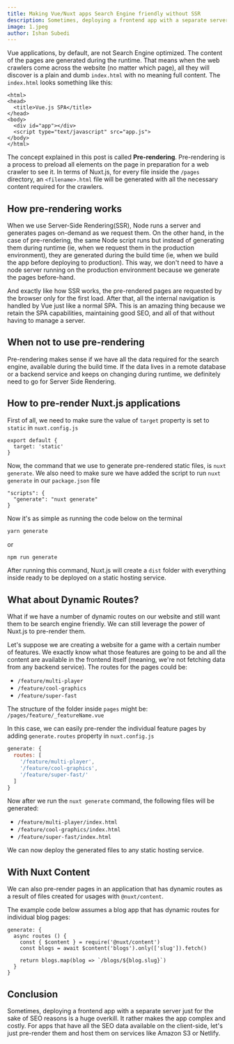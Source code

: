 ```yaml
---
title: Making Vue/Nuxt apps Search Engine friendly without SSR
description: Sometimes, deploying a frontend app with a separate server just for the sake of SEO reasons is a huge overkill.
image: 1.jpeg
author: Ishan Subedi
---
```


Vue applications, by default, are not Search Engine optimized. The content of the pages are generated during the runtime. That means when the web crawlers come across the website (no matter which page), all they will discover is a plain and dumb `index.html` with no meaning full content. The `index.html` looks something like this:

```html[index.html]
<html>
<head>
  <title>Vue.js SPA</title>
</head>
<body>
  <div id="app"></div>
  <script type="text/javascript" src="app.js">
</body>
</html>
```

 The concept explained in this post is called **Pre-rendering**. Pre-rendering is a process to preload all elements on the page in preparation for a web crawler to see it. In terms of Nuxt.js, for every file inside the `/pages` directory, an `<filename>.html` file will be generated with all the necessary content required for the crawlers. 

## How pre-rendering works

When we use Server-Side Rendering(SSR), Node runs a server and generates pages on-demand as we request them. On the other hand, in the case of pre-rendering, the same Node script runs but instead of generating them during runtime (ie, when we request them in the production environment), they are generated during the build time (ie, when we build the app before deploying to production). This way, we don't need to have a node server running on the production environment because we generate the pages before-hand. 

And exactly like how SSR works,  the pre-rendered pages are requested by the browser only for the first load. After that, all the internal navigation is handled by Vue just like a normal SPA. This is an amazing thing because we retain the SPA capabilities, maintaining good SEO, and all of that without having to manage a server.

## When not to use pre-rendering

Pre-rendering makes sense if we have all the data required for the search engine, available during the build time. If the data lives in a remote database or a backend service and keeps on changing during runtime, we definitely need to go for Server Side Rendering.

## How to pre-render Nuxt.js applications

First of all, we need to make sure the value of `target` property is set to `static` in `nuxt.config.js`

```js[nuxt.config.js]
export default {
  target: 'static'
}
```

Now, the command that we use to generate pre-rendered static files, is `nuxt generate`. We also need to make sure we have added the script to run `nuxt generate` in our `package.json` file

```js[package.json]
"scripts": {
  "generate": "nuxt generate"
}
```

Now it's as simple as running the code below on the terminal

```bash
yarn generate
```
or
```bash
npm run generate
```

After running this command, Nuxt.js will create a `dist` folder with everything inside ready to be deployed on a static hosting service.

## What about Dynamic Routes?

What if we have a number of dynamic routes on our website and still want them to be search engine friendly. We can still leverage the power of Nuxt.js to pre-render them. 

Let's suppose we are creating a website for a game with a certain number of features. We exactly know what those features are going to be and all the content are available in the frontend itself (meaning, we're not fetching data from any backend service). The routes for the pages could be:
- `/feature/multi-player`
- `/feature/cool-graphics`
- `/feature/super-fast`

The structure of the folder inside `pages` might be: 
 `/pages/feature/_featureName.vue`

In this case, we can easily pre-render the individual feature pages by adding `generate.routes` property in `nuxt.config.js`

```js
generate: {
  routes: [
    '/feature/multi-player',
    '/feature/cool-graphics',
    '/feature/super-fast/'
  ]
}
```
Now after we run the `nuxt generate` command, the following files will be generated:
- `/feature/multi-player/index.html`
- `/feature/cool-graphics/index.html`
- `/feature/super-fast/index.html`

We can now deploy the generated files to any static hosting service.

## With Nuxt Content

We can also pre-render pages in an application that has dynamic routes as a result of files created for usages with `@nuxt/content`.

The example code below assumes a blog app that has dynamic routes for individual blog pages:

```js[nuxt.config.js]
generate: {
  async routes () {
    const { $content } = require('@nuxt/content')
    const blogs = await $content('blogs').only(['slug']).fetch()

    return blogs.map(blog => `/blogs/${blog.slug}`)
  }
}
```

## Conclusion

Sometimes, deploying a frontend app with a separate server just for the sake of SEO reasons is a huge overkill. It rather makes the app complex and costly. For apps that have all the SEO data available on the client-side, let's just pre-render them and host them on services like Amazon S3 or Netlify.